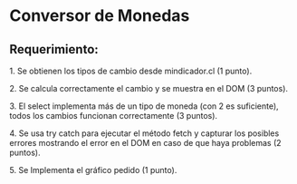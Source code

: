 <h1>Conversor de Monedas</h1>
<h2>Requerimiento:</h2>
<p>1. Se obtienen los tipos de cambio desde mindicador.cl (1 punto).</p>
<p>2. Se calcula correctamente el cambio y se muestra en el DOM (3 puntos).</p>
<p>3. El select implementa más de un tipo de moneda (con 2 es suficiente), todos los
cambios funcionan correctamente (3 puntos).</p>
<p>4. Se usa try catch para ejecutar el método fetch y capturar los posibles errores
mostrando el error en el DOM en caso de que haya problemas (2 puntos).</p>
<p>5. Se Implementa el gráfico pedido (1 punto).</p>
